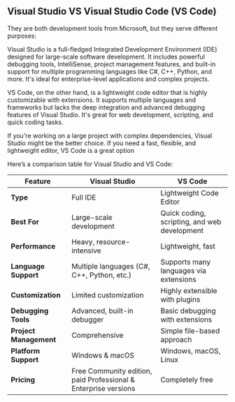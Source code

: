 ## Visual Studio VS Visual Studio Code (VS Code) 

They are both development tools from Microsoft, but they serve different purposes:

Visual Studio is a full-fledged Integrated Development Environment (IDE) designed for large-scale software development. It includes powerful debugging tools, IntelliSense, project management features, and built-in support for multiple programming languages like C#, C++, Python, and more. It's ideal for enterprise-level applications and complex projects.

VS Code, on the other hand, is a lightweight code editor that is highly customizable with extensions. It supports multiple languages and frameworks but lacks the deep integration and advanced debugging features of Visual Studio. It's great for web development, scripting, and quick coding tasks.

If you're working on a large project with complex dependencies, Visual Studio might be the better choice. If you need a fast, flexible, and lightweight editor, VS Code is a great option



Here’s a comparison table for Visual Studio and VS Code:

| Feature            | Visual Studio      | VS Code           |
|-------------------|------------------|------------------|
| **Type**          | Full IDE         | Lightweight Code Editor |
| **Best For**      | Large-scale development | Quick coding, scripting, and web development |
| **Performance**   | Heavy, resource-intensive | Lightweight, fast |
| **Language Support** | Multiple languages (C#, C++, Python, etc.) | Supports many languages via extensions |
| **Customization** | Limited customization | Highly extensible with plugins |
| **Debugging Tools** | Advanced, built-in debugger | Basic debugging with extensions |
| **Project Management** | Comprehensive | Simple file-based approach |
| **Platform Support** | Windows & macOS | Windows, macOS, Linux |
| **Pricing**       | Free Community edition, paid Professional & Enterprise versions | Completely free |
